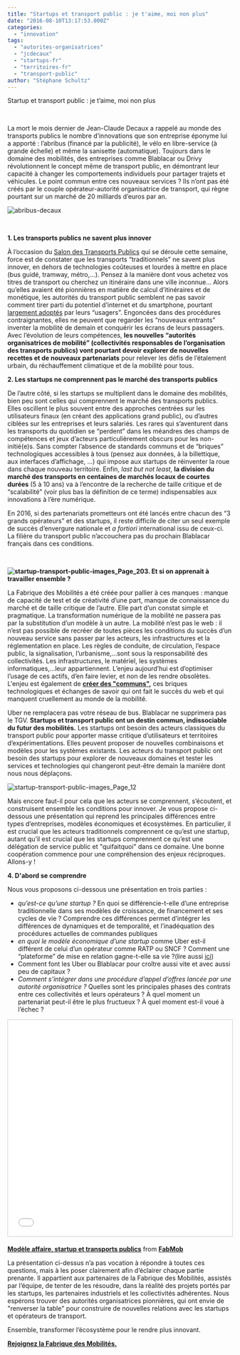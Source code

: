 ```yaml
---
title: "Startups et transport public : je t'aime, moi non plus"
date: "2016-08-10T13:17:53.000Z"
categories: 
  - "innovation"
tags: 
  - "autorites-organisatrices"
  - "jcdecaux"
  - "startups-fr"
  - "territoires-fr"
  - "transport-public"
author: "Stéphane Schultz"
---
```


Startup et transport public : je t’aime, moi non plus

 

La mort le mois dernier de Jean-Claude Decaux a rappelé au monde des transports publics le nombre d’innovations que son entreprise éponyme lui a apporté : l’abribus (financé par la publicité), le vélo en libre-service (à grande échelle) et même la sanisette (automatique). Toujours dans le domaine des mobilités, des entreprises comme Blablacar ou Drivy révolutionnent le concept même de transport public, en démontrant leur capacité à changer les comportements individuels pour partager trajets et véhicules. Le point commun entre ces nouveaux services ? Ils n’ont pas été créés par le couple opérateur-autorité organisatrice de transport, qui règne pourtant sur un marché de 20 milliards d’euros par an.

![abribus-decaux](images/abribus-decaux.png)

 

**1\. Les transports publics ne savent plus innover**

À l’occasion du [Salon des Transports Publics](http://www.transportspublics-expo.com/fr) qui se déroule cette semaine, force est de constater que les transports “traditionnels” ne savent plus innover, en dehors de technologies coûteuses et lourdes à mettre en place (bus guidé, tramway, métro,...). Pensez à la manière dont vous achetez vos titres de transport ou cherchez un itinéraire dans une ville inconnue... Alors qu’elles avaient été pionnières en matière de calcul d’itinéraires et de monétique, les autorités du transport public semblent ne pas savoir comment tirer parti du potentiel d’internet et du smartphone, pourtant [largement adoptés](http://fr.slideshare.net/Transdev/transdev-explorer-les-voyageurs-numriques) par leurs “usagers”. Engoncées dans des procédures contraignantes, elles ne peuvent que regarder les “nouveaux entrants” inventer la mobilité de demain et conquérir les écrans de leurs passagers. Avec l’évolution de leurs compétences, **les nouvelles “autorités organisatrices de mobilité” (collectivités responsables de l’organisation des transports publics) vont pourtant devoir explorer de nouvelles recettes et de nouveaux partenariats** pour relever les défis de l’étalement urbain, du réchauffement climatique et de la mobilité pour tous.

**2\. Les startups ne comprennent pas le marché des transports publics**

De l’autre côté, si les startups se multiplient dans le domaine des mobilités, bien peu sont celles qui comprennent le marché des transports publics. Elles oscillent le plus souvent entre des approches centrées sur les utilisateurs finaux (en créant des applications grand public), ou d’autres ciblées sur les entreprises et leurs salariés. Les rares qui s’aventurent dans les transports du quotidien se “perdent” dans les méandres des champs de compétences et jeux d’acteurs particulièrement obscurs pour les non-initié(e)s. Sans compter l’absence de standards communs et de “briques” technologiques accessibles à tous (pensez aux données, à la billettique, aux interfaces d’affichage, ...) qui impose aux startups de réinventer la roue dans chaque nouveau territoire. Enfin, _last but not least_, **la division du marché des transports en centaines de marchés locaux de courtes durées** (5 à 10 ans) va à l’encontre de la recherche de taille critique et de “scalabilité” (voir plus bas la définition de ce terme) indispensables aux innovations à l’ère numérique.

En 2016, si des partenariats prometteurs ont été lancés entre chacun des “3 grands opérateurs” et des startups, il reste difficile de citer un seul exemple de succès d’envergure nationale et _a fortiori_ international issu de ceux-ci. La filière du transport public n’accouchera pas du prochain Blablacar français dans ces conditions.

 

**![startup-transport-public-images_Page_20](images/startup-transport-public-images_Page_20-2-1024x768.jpg)3\. Et si on apprenait à travailler ensemble ?**

La Fabrique des Mobilités a été créée pour pallier à ces manques : manque de capacité de test et de créativité d’une part, manque de connaissance du marché et de taille critique de l’autre. Elle part d’un constat simple et pragmatique. La transformation numérique de la mobilité ne passera pas par la substitution d’un modèle à un autre. La mobilité n’est pas le web : il n’est pas possible de recréer de toutes pièces les conditions du succès d’un nouveau service sans passer par les acteurs, les infrastructures et la réglementation en place. Les règles de conduite, de circulation, l’espace public, la signalisation, l’urbanisme,...sont sous la responsabilité des collectivités. Les infrastructures, le matériel, les systèmes informatiques,...leur appartiennent. L’enjeu aujourd’hui est d’optimiser l’usage de ces actifs, d’en faire levier, et non de les rendre obsolètes. L'enjeu est également de **[créer des "communs"](http://communs.lafabriquedesmobilites.fr/),** ces briques technologiques et échanges de savoir qui ont fait le succès du web et qui manquent cruellement au monde de la mobilité.

Uber ne remplacera pas votre réseau de bus. Blablacar ne supprimera pas le TGV. **Startups et transport public ont un destin commun, indissociable du futur des mobilités.** Les startups ont besoin des acteurs classiques du transport public pour apporter masse critique d’utilisateurs et territoires d’expérimentations. Elles peuvent proposer de nouvelles combinaisons et modèles pour les systèmes existants. Les acteurs du transport public ont besoin des startups pour explorer de nouveaux domaines et tester les services et technologies qui changeront peut-être demain la manière dont nous nous déplaçons.

![startup-transport-public-images_Page_12](images/startup-transport-public-images_Page_12-1-1024x768.jpg)

Mais encore faut-il pour cela que les acteurs se comprennent, s’écoutent, et construisent ensemble les conditions pour innover. Je vous propose ci-dessous une présentation qui reprend les principales différences entre types d’entreprises, modèles économiques et écosystèmes. En particulier, il est crucial que les acteurs traditionnels comprennent ce qu’est une startup, autant qu’il est crucial que les startups comprennent ce qu’est une délégation de service public et "quifaitquoi" dans ce domaine. Une bonne coopération commence pour une compréhension des enjeux réciproques. Allons-y !

**4\. D'abord se comprendre**

Nous vous proposons ci-dessous une présentation en trois parties :

- _qu’est-ce qu’une startup ?_ En quoi se différencie-t-elle d’une entreprise traditionnelle dans ses modèles de croissance, de financement et ses cycles de vie ? Comprendre ces différences permet d’intégrer les différences de dynamiques et de temporalité, et l’inadéquation des procédures actuelles de commandes publiques
- _en quoi le modèle économique d’une startup_ comme Uber est-il différent de celui d’un opérateur comme RATP ou SNCF ? Comment une “plateforme” de mise en relation gagne-t-elle sa vie ?(lire aussi [ici](http://15marches.fr/business/modele-economique-scalable))
- Comment font les Uber ou Blablacar pour croître aussi vite et avec aussi peu de capitaux ?
- _Comment s’intégrer dans une procédure d’appel d’offres lancée par une autorité organisatrice ?_ Quelles sont les principales phases des contrats entre ces collectivités et leurs opérateurs ? À quel moment un partenariat peut-il être le plus fructueux ? À quel moment est-il voué à l’échec ?

<iframe style="border: 1px solid #CCC; border-width: 1px; margin-bottom: 5px; max-width: 100%;" src="//www.slideshare.net/slideshow/embed_code/key/2bMW6eMXBw49nO" width="595" height="485" frameborder="0" marginwidth="0" marginheight="0" scrolling="no" allowfullscreen="allowfullscreen"></iframe>

**[Modèle affaire, startup et transports publics](//www.slideshare.net/FabMob/modle-affaire-startup-et-transports-publics "Modèle affaire, startup et transports publics")** from **[FabMob](//www.slideshare.net/FabMob)**

La présentation ci-dessus n’a pas vocation à répondre à toutes ces questions, mais à les poser clairement afin d’éclairer chaque partie prenante. Il appartient aux partenaires de la Fabrique des Mobilités, assistés par l’équipe, de tenter de les résoudre, dans la réalité des projets portés par les startups, les partenaires industriels et les collectivités adhérentes. Nous espérons trouver des autorités organisatrices pionnières, qui ont envie de "renverser la table" pour construire de nouvelles relations avec les startups et opérateurs de transport.

Ensemble, transformer l’écosystème pour le rendre plus innovant.

**[Rejoignez la Fabrique des Mobilités.](http://lafabriquedesmobilites.fr/contact)**

